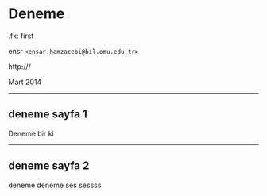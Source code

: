#   Deneme

.fx: first

ensr `<ensar.hamzacebi@bil.omu.edu.tr>`

http:///

Mart 2014

---

##  deneme sayfa 1

Deneme bir ki

---

##  deneme sayfa 2

deneme deneme ses sessss

